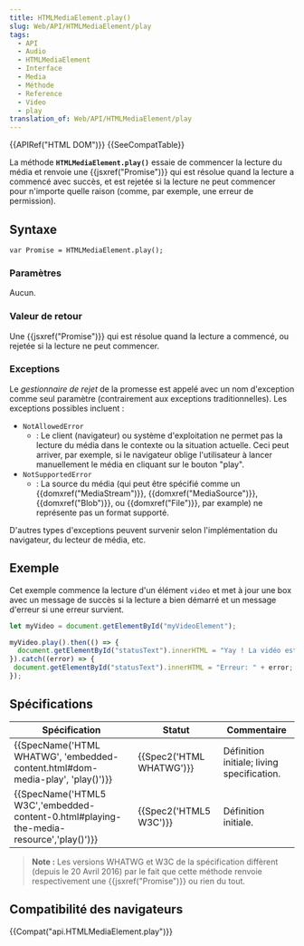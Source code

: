 ```yaml
---
title: HTMLMediaElement.play()
slug: Web/API/HTMLMediaElement/play
tags:
  - API
  - Audio
  - HTMLMediaElement
  - Interface
  - Media
  - Méthode
  - Reference
  - Video
  - play
translation_of: Web/API/HTMLMediaElement/play
---
```

{{APIRef("HTML DOM")}} {{SeeCompatTable}}

La méthode **`HTMLMediaElement.play()`** essaie de commencer la lecture du média et renvoie une {{jsxref("Promise")}} qui est résolue quand la lecture a commencé avec succès, et est rejetée si la lecture ne peut commencer pour n'importe quelle raison (comme, par exemple, une erreur de permission).

## Syntaxe

    var Promise = HTMLMediaElement.play();

### Paramètres

Aucun.

### Valeur de retour

Une {{jsxref("Promise")}} qui est résolue quand la lecture a commencé, ou rejetée si la lecture ne peut commencer.

### Exceptions

Le *gestionnaire de rejet* de la promesse est appelé avec un nom d'exception comme seul paramètre (contrairement aux exceptions traditionnelles). Les exceptions possibles incluent :

- `NotAllowedError`
  - : Le client (navigateur) ou système d'exploitation ne permet pas la lecture du média dans le contexte ou la situation actuelle. Ceci peut arriver, par exemple, si le navigateur oblige l'utilisateur à lancer manuellement le média en cliquant sur le bouton "play".
- `NotSupportedError`
  - : La source du média (qui peut être spécifié comme un {{domxref("MediaStream")}}, {{domxref("MediaSource")}}, {{domxref("Blob")}}, ou {{domxref("File")}}, par example) ne représente pas un format supporté.

D'autres types d'exceptions peuvent survenir selon l'implémentation du navigateur, du lecteur de média, etc.

## Exemple

Cet exemple commence la lecture d'un élément `video` et met à jour une box avec un message de succès si la lecture a bien démarré et un message d'erreur si une erreur survient.

```js
let myVideo = document.getElementById("myVideoElement");

myVideo.play().then(() => {
  document.getElementById("statusText").innerHTML = "Yay ! La vidéo est lancée !";
}).catch((error) => {
 document.getElementById("statusText").innerHTML = "Erreur: " + error;
});
```

## Spécifications

| Spécification                                                                                                        | Statut                           | Commentaire                                |
| -------------------------------------------------------------------------------------------------------------------- | -------------------------------- | ------------------------------------------ |
| {{SpecName('HTML WHATWG', 'embedded-content.html#dom-media-play', 'play()')}}             | {{Spec2('HTML WHATWG')}} | Définition initiale; living specification. |
| {{SpecName('HTML5 W3C','embedded-content-0.html#playing-the-media-resource','play()')}} | {{Spec2('HTML5 W3C')}}     | Définition initiale.                       |

> **Note :** Les versions WHATWG et W3C de la spécification diffèrent (depuis le 20 Avril 2016) par le fait que cette méthode renvoie respectivement une {{jsxref("Promise")}} ou rien du tout.

## Compatibilité des navigateurs

{{Compat("api.HTMLMediaElement.play")}}
